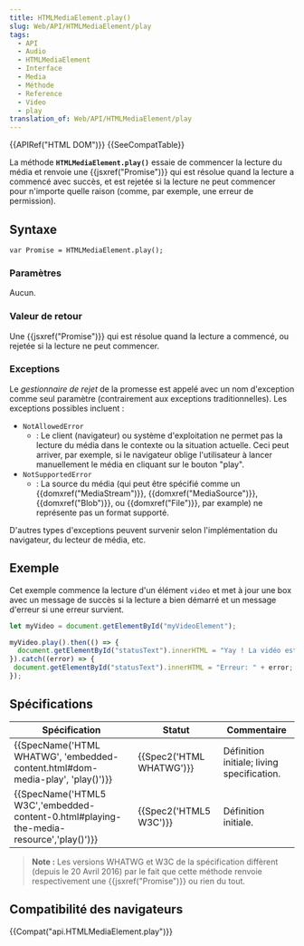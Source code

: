 ```yaml
---
title: HTMLMediaElement.play()
slug: Web/API/HTMLMediaElement/play
tags:
  - API
  - Audio
  - HTMLMediaElement
  - Interface
  - Media
  - Méthode
  - Reference
  - Video
  - play
translation_of: Web/API/HTMLMediaElement/play
---
```

{{APIRef("HTML DOM")}} {{SeeCompatTable}}

La méthode **`HTMLMediaElement.play()`** essaie de commencer la lecture du média et renvoie une {{jsxref("Promise")}} qui est résolue quand la lecture a commencé avec succès, et est rejetée si la lecture ne peut commencer pour n'importe quelle raison (comme, par exemple, une erreur de permission).

## Syntaxe

    var Promise = HTMLMediaElement.play();

### Paramètres

Aucun.

### Valeur de retour

Une {{jsxref("Promise")}} qui est résolue quand la lecture a commencé, ou rejetée si la lecture ne peut commencer.

### Exceptions

Le *gestionnaire de rejet* de la promesse est appelé avec un nom d'exception comme seul paramètre (contrairement aux exceptions traditionnelles). Les exceptions possibles incluent :

- `NotAllowedError`
  - : Le client (navigateur) ou système d'exploitation ne permet pas la lecture du média dans le contexte ou la situation actuelle. Ceci peut arriver, par exemple, si le navigateur oblige l'utilisateur à lancer manuellement le média en cliquant sur le bouton "play".
- `NotSupportedError`
  - : La source du média (qui peut être spécifié comme un {{domxref("MediaStream")}}, {{domxref("MediaSource")}}, {{domxref("Blob")}}, ou {{domxref("File")}}, par example) ne représente pas un format supporté.

D'autres types d'exceptions peuvent survenir selon l'implémentation du navigateur, du lecteur de média, etc.

## Exemple

Cet exemple commence la lecture d'un élément `video` et met à jour une box avec un message de succès si la lecture a bien démarré et un message d'erreur si une erreur survient.

```js
let myVideo = document.getElementById("myVideoElement");

myVideo.play().then(() => {
  document.getElementById("statusText").innerHTML = "Yay ! La vidéo est lancée !";
}).catch((error) => {
 document.getElementById("statusText").innerHTML = "Erreur: " + error;
});
```

## Spécifications

| Spécification                                                                                                        | Statut                           | Commentaire                                |
| -------------------------------------------------------------------------------------------------------------------- | -------------------------------- | ------------------------------------------ |
| {{SpecName('HTML WHATWG', 'embedded-content.html#dom-media-play', 'play()')}}             | {{Spec2('HTML WHATWG')}} | Définition initiale; living specification. |
| {{SpecName('HTML5 W3C','embedded-content-0.html#playing-the-media-resource','play()')}} | {{Spec2('HTML5 W3C')}}     | Définition initiale.                       |

> **Note :** Les versions WHATWG et W3C de la spécification diffèrent (depuis le 20 Avril 2016) par le fait que cette méthode renvoie respectivement une {{jsxref("Promise")}} ou rien du tout.

## Compatibilité des navigateurs

{{Compat("api.HTMLMediaElement.play")}}
